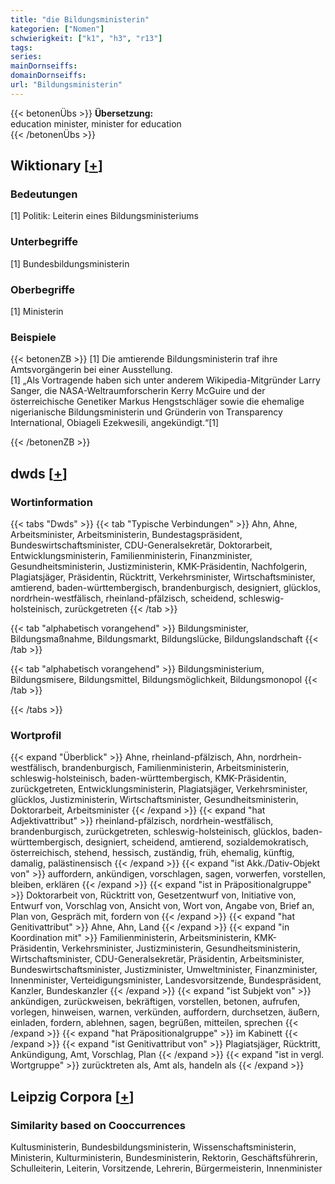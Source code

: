 ```yaml
---
title: "die Bildungsministerin"
kategorien: ["Nomen"]
schwierigkeit: ["k1", "h3", "r13"]
tags:
series:
mainDornseiffs:
domainDornseiffs:
url: "Bildungsministerin"
---
```


{{< betonenÜbs >}}
**Übersetzung:**  
education minister, minister for education  
{{< /betonenÜbs >}}

## Wiktionary [[+](https://de.wiktionary.org/wiki/Bildungsministerin)]

### Bedeutungen
[1] Politik: Leiterin eines Bildungsministeriums  

### Unterbegriffe
[1] Bundesbildungsministerin  

### Oberbegriffe
[1] Ministerin  

### Beispiele
{{< betonenZB >}}
[1] Die amtierende Bildungsministerin traf ihre Amtsvorgängerin bei einer Ausstellung.  
[1] „Als Vortragende haben sich unter anderem Wikipedia-Mitgründer Larry Sanger, die NASA-Weltraumforscherin Kerry McGuire und der österreichische Genetiker Markus Hengstschläger sowie die ehemalige nigerianische Bildungsministerin und Gründerin von Transparency International, Obiageli Ezekwesili, angekündigt.“[1]  

{{< /betonenZB >}}


## dwds [[+](https://www.dwds.de/wb/Bildungsministerin)]

### Wortinformation
{{< tabs "Dwds" >}}
{{< tab "Typische Verbindungen" >}}
Ahn, Ahne, Arbeitsminister, Arbeitsministerin, Bundestagspräsident, Bundeswirtschaftsminister, CDU-Generalsekretär, Doktorarbeit, Entwicklungsministerin, Familienministerin, Finanzminister, Gesundheitsministerin, Justizministerin, KMK-Präsidentin, Nachfolgerin, Plagiatsjäger, Präsidentin, Rücktritt, Verkehrsminister, Wirtschaftsminister, amtierend, baden-württembergisch, brandenburgisch, designiert, glücklos, nordrhein-westfälisch, rheinland-pfälzisch, scheidend, schleswig-holsteinisch, zurückgetreten
{{< /tab >}}

{{< tab "alphabetisch vorangehend" >}}
Bildungsminister, Bildungsmaßnahme, Bildungsmarkt, Bildungslücke, Bildungslandschaft
{{< /tab >}}

{{< tab "alphabetisch vorangehend" >}}
Bildungsministerium, Bildungsmisere, Bildungsmittel, Bildungsmöglichkeit, Bildungsmonopol
{{< /tab >}}

{{< /tabs >}}

### Wortprofil
{{< expand "Überblick" >}} Ahne, rheinland-pfälzisch, Ahn, nordrhein-westfälisch, brandenburgisch, Familienministerin, Arbeitsministerin, schleswig-holsteinisch, baden-württembergisch, KMK-Präsidentin, zurückgetreten, Entwicklungsministerin, Plagiatsjäger, Verkehrsminister, glücklos, Justizministerin, Wirtschaftsminister, Gesundheitsministerin, Doktorarbeit, Arbeitsminister {{< /expand >}}
{{< expand "hat Adjektivattribut" >}} rheinland-pfälzisch, nordrhein-westfälisch, brandenburgisch, zurückgetreten, schleswig-holsteinisch, glücklos, baden-württembergisch, designiert, scheidend, amtierend, sozialdemokratisch, österreichisch, stehend, hessisch, zuständig, früh, ehemalig, künftig, damalig, palästinensisch {{< /expand >}}
{{< expand "ist Akk./Dativ-Objekt von" >}} auffordern, ankündigen, vorschlagen, sagen, vorwerfen, vorstellen, bleiben, erklären {{< /expand >}}
{{< expand "ist in Präpositionalgruppe" >}} Doktorarbeit von, Rücktritt von, Gesetzentwurf von, Initiative von, Entwurf von, Vorschlag von, Ansicht von, Wort von, Angabe von, Brief an, Plan von, Gespräch mit, fordern von {{< /expand >}}
{{< expand "hat Genitivattribut" >}} Ahne, Ahn, Land {{< /expand >}}
{{< expand "in Koordination mit" >}} Familienministerin, Arbeitsministerin, KMK-Präsidentin, Verkehrsminister, Justizministerin, Gesundheitsministerin, Wirtschaftsminister, CDU-Generalsekretär, Präsidentin, Arbeitsminister, Bundeswirtschaftsminister, Justizminister, Umweltminister, Finanzminister, Innenminister, Verteidigungsminister, Landesvorsitzende, Bundespräsident, Kanzler, Bundeskanzler {{< /expand >}}
{{< expand "ist Subjekt von" >}} ankündigen, zurückweisen, bekräftigen, vorstellen, betonen, aufrufen, vorlegen, hinweisen, warnen, verkünden, auffordern, durchsetzen, äußern, einladen, fordern, ablehnen, sagen, begrüßen, mitteilen, sprechen {{< /expand >}}
{{< expand "hat Präpositionalgruppe" >}} im Kabinett {{< /expand >}}
{{< expand "ist Genitivattribut von" >}} Plagiatsjäger, Rücktritt, Ankündigung, Amt, Vorschlag, Plan {{< /expand >}}
{{< expand "ist in vergl. Wortgruppe" >}} zurücktreten als, Amt als, handeln als {{< /expand >}}

## Leipzig Corpora [[+](https://corpora.uni-leipzig.de/en/res?word=Bildungsministerin&corpusId=deu_newscrawl-public_2018)]


### Similarity based on Cooccurrences
Kultusministerin, Bundesbildungsministerin, Wissenschaftsministerin, Ministerin, Kulturministerin, Bundesministerin, Rektorin, Geschäftsführerin, Schulleiterin, Leiterin, Vorsitzende, Lehrerin, Bürgermeisterin, Innenminister

